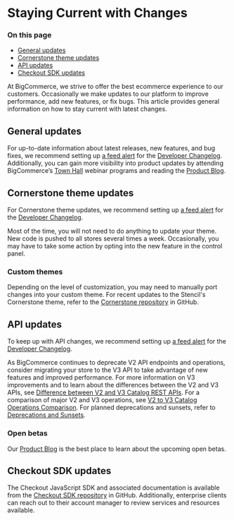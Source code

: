 # Staying Current with Changes

<div class="otp" id="no-index">

### On this page

- [General updates](#general-updates)
- [Cornerstone theme updates](#cornerstone-theme-updates)
- [API updates](#api-updates)
- [Checkout SDK updates](#checkout-sdk-updates)

</div> 


At BigCommerce, we strive to offer the best ecommerce experience to our customers. Occasionally we make updates to our platform to improve performance, add new features, or fix bugs. This article provides general information on how to stay current with latest changes. 

## General updates

For up-to-date information about latest releases, new features, and bug fixes, we recommend setting up [a feed alert](https://developer.bigcommerce.com/changelog#feeds) for the [Developer Changelog](https://developer.bigcommerce.com/changelog). Additionally, you can gain more visibility into product updates by attending BigCommerce’s [Town Hall](https://support.bigcommerce.com/s/article/BigCommerce-Town-Halls) webinar programs and reading the [Product Blog](https://support.bigcommerce.com/s/blog).

## Cornerstone theme updates

For Cornerstone theme updates, we recommend setting up [a feed alert](https://developer.bigcommerce.com/changelog#feeds) for the [Developer Changelog](https://developer.bigcommerce.com/changelog). 

Most of the time, you will not need to do anything to update your theme. New code is pushed to all stores several times a week. Occasionally, you may have to take some action by opting into the new feature in the control panel. 

### Custom themes

Depending on the level of customization, you may need to manually port changes into your custom theme. For recent updates to the Stencil's Cornerstone theme, refer to the [Cornerstone repository](https://github.com/bigcommerce/cornerstone/) in GitHub.

## API updates

To keep up with API changes, we recommend setting up [a feed alert](https://developer.bigcommerce.com/changelog#feeds) for the [Developer Changelog](https://developer.bigcommerce.com/changelog).

As BigCommerce continues to deprecate V2 API endpoints and operations, consider migrating your store to the V3 API to take advantage of new features and improved performance. For more information on V3 improvements and to learn about the differences between the V2 and V3 APIs, see [Difference between V2 and V3 Catalog REST APIs](https://developer.bigcommerce.com/api-docs/store-management/catalog/v2-vs-v3). For a comparison of major V2 and V3 operations, see [V2 to V3 Catalog Operations Comparison](https://developer.bigcommerce.com/api-docs/store-management/catalog/v2-v3-examples). For planned deprecations and sunsets, refer to [Deprecations and Sunsets](https://developer.bigcommerce.com/api-docs/getting-started/deprecations-and-sunsets).

### Open betas

Our [Product Blog](https://support.bigcommerce.com/s/blog) is the best place to learn about the upcoming open betas. 

## Checkout SDK updates

The Checkout JavaScript SDK and associated documentation is available from the [Checkout SDK repository](https://github.com/bigcommerce/checkout-sdk-js) in GitHub. Additionally, enterprise clients can reach out to their account manager to review services and resources available.